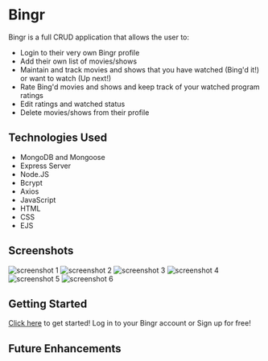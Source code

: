 # Bingr

Bingr is a full CRUD application that allows the user to:
- Login to their very own Bingr profile
- Add their own list of movies/shows
- Maintain and track movies and shows that you have watched (Bing'd it!) or want to watch (Up next!)
- Rate Bing'd movies and shows and keep track of your watched program ratings
- Edit ratings and watched status
- Delete movies/shows from their profile

## Technologies Used

- MongoDB and Mongoose
- Express Server
- Node.JS
- Bcrypt
- Axios
- JavaScript
- HTML
- CSS
- EJS

## Screenshots

![screenshot 1](https://i.imgur.com/JZFXg6k.png) <!--- Screenshot of the Landing Page -->
![screenshot 2]() <!--- Screenshot of the Sign Up Page -->
![screenshot 3]() <!--- Screenshot of the Dashboard Page -->
![screenshot 4]() <!--- Screenshot of the Movie/Show Index Page -->
![screenshot 5]() <!--- Screenshot of the Movie/Show Show Page -->
![screenshot 6]() <!--- Screenshot of the Movie/Show Ratings Page -->

## Getting Started 
[Click here](https://bingr-app.herokuapp.com/) to get started! Log in to your Bingr account or Sign up for free! 

## Future Enhancements 